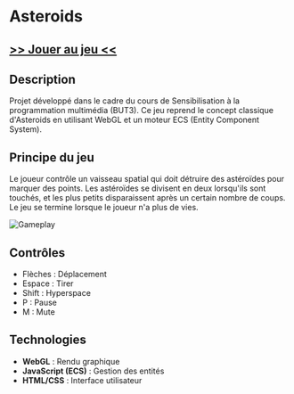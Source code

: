 # Asteroids

## [>> Jouer au jeu <<](https://aurelien-aqr.github.io/asteroids/)

## Description
Projet développé dans le cadre du cours de Sensibilisation à la programmation multimédia (BUT3). Ce jeu reprend le concept classique d'Asteroids en utilisant WebGL et un moteur ECS (Entity Component System).

## Principe du jeu
Le joueur contrôle un vaisseau spatial qui doit détruire des astéroïdes pour marquer des points. Les astéroïdes se divisent en deux lorsqu'ils sont touchés, et les plus petits disparaissent après un certain nombre de coups. Le jeu se termine lorsque le joueur n'a plus de vies.

![Gameplay](/assets/gameplay.gif "Gameplay")

## Contrôles
- Flèches : Déplacement
- Espace : Tirer
- Shift : Hyperspace
- P : Pause
- M : Mute

## Technologies
- **WebGL** : Rendu graphique
- **JavaScript (ECS)** : Gestion des entités
- **HTML/CSS** : Interface utilisateur

